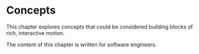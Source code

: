 # Concepts

This chapter explores concepts that could be considered building blocks of rich, interactive motion.

The content of this chapter is written for software engineers.